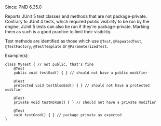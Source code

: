 Since: PMD 6.35.0

Reports JUnit 5 test classes and methods that are not package-private.
Contrary to JUnit 4 tests, which required public visibility to be run by the engine,
JUnit 5 tests can also be run if they're package-private. Marking them as such
is a good practice to limit their visibility.

Test methods are identified as those which use `@Test`, `@RepeatedTest`,
`@TestFactory`, `@TestTemplate` or `@ParameterizedTest`.

Example(s):
```
class MyTest { // not public, that's fine
    @Test
    public void testBad() { } // should not have a public modifier

    @Test
    protected void testAlsoBad() { } // should not have a protected modifier

    @Test
    private void testNoRun() { } // should not have a private modifier

    @Test
    void testGood() { } // package private as expected
}
```
